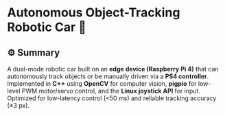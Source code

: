 # Autonomous Object-Tracking Robotic Car 🚗

## ⚙️ **Summary**  

A dual-mode robotic car built on an **edge device (Raspberry Pi 4)** that can autonomously track objects or be manually driven via a **PS4 controller**. Implemented in **C++** using **OpenCV** for computer vision, **pigpio** for low-level PWM motor/servo control, and the **Linux joystick API** for input. Optimized for low-latency control (<50 ms) and reliable tracking accuracy (±3 px).  
